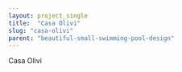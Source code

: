 ```yaml
---
layout: project_single
title:  "Casa Olivi"
slug: "casa-olivi"
parent: "beautiful-small-swimming-pool-design"
---
```

Casa Olivi